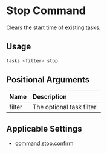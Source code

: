 # Stop Command

Clears the start time of existing tasks.

## Usage

```bash
tasks <filter> stop
```

## Positional Arguments

|Name     |Description              |
|:--------|:------------------------|
|filter   |The optional task filter.|

## Applicable Settings

* [command.stop.confirm](settings.md#commandstopconfirm)
